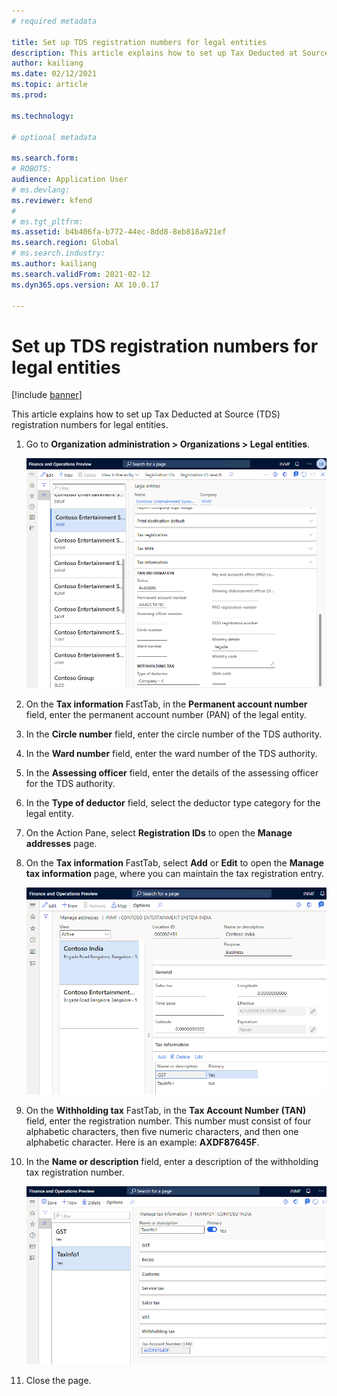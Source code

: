 ```yaml
---
# required metadata

title: Set up TDS registration numbers for legal entities
description: This article explains how to set up Tax Deducted at Source (TDS) registration numbers for legal entities.
author: kailiang
ms.date: 02/12/2021
ms.topic: article
ms.prod: 

ms.technology: 

# optional metadata

ms.search.form: 
# ROBOTS: 
audience: Application User
# ms.devlang: 
ms.reviewer: kfend
# 
# ms.tgt_pltfrm: 
ms.assetid: b4b406fa-b772-44ec-8dd8-8eb818a921ef
ms.search.region: Global
# ms.search.industry: 
ms.author: kailiang
ms.search.validFrom: 2021-02-12
ms.dyn365.ops.version: AX 10.0.17

---
```

# Set up TDS registration numbers for legal entities

[!include [banner](../includes/banner.md)]

This article explains how to set up Tax Deducted at Source (TDS) registration numbers for legal entities.

1. Go to **Organization administration \> Organizations \> Legal entities**.

    [![Legal entities page.](./media/apac-ind-TDS-4.png)](./media/apac-ind-TDS-4.png)

2. On the **Tax information** FastTab, in the **Permanent account number** field, enter the permanent account number (PAN) of the legal entity.
3. In the **Circle number** field, enter the circle number of the TDS authority.
4. In the **Ward number** field, enter the ward number of the TDS authority.
5. In the **Assessing officer** field, enter the details of the assessing officer for the TDS authority.
6. In the **Type of deductor** field, select the deductor type category for the legal entity.
7. On the Action Pane, select **Registration IDs** to open the **Manage addresses** page.
8. On the **Tax information** FastTab, select **Add** or **Edit** to open the **Manage tax information** page, where you can maintain the tax registration entry.

    [![Manage addresses page.](./media/apac-ind-TDS-5.png)](./media/apac-ind-TDS-5.png)

9. On the **Withholding tax** FastTab, in the **Tax Account Number (TAN)** field, enter the registration number. This number must consist of four alphabetic characters, then five numeric characters, and then one alphabetic character. Here is an example: **AXDF87645F**.
10. In the **Name or description** field, enter a description of the withholding tax registration number.

    [![Manage tax information page.](./media/apac-ind-TDS-5-1.png)](./media/apac-ind-TDS-5-1.png)

11. Close the page.

